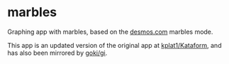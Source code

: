 # marbles
Graphing app with marbles, based on the [desmos.com](https://www.desmos.com) marbles mode.

This app is an updated version of the original app at [kplat1/Kataform](https://github.com/kplat1/Kataform/tree/master/Graph), and has also been mirrored by [goki/gi](https://github.com/goki/gi/tree/master/examples/marbles).
